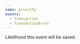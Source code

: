 ```yaml
---
name: priority
events:
  - Transaction
  - TransactionError
---
```


Likelihood this event will be saved.